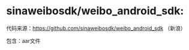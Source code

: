 # sinaweibosdk/weibo_android_sdk:

代码来源：https://github.com/sinaweibosdk/weibo_android_sdk （新浪）

包含：aar文件
 

